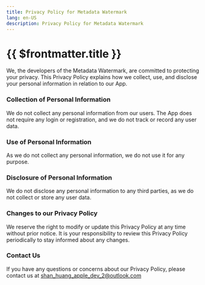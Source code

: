 ```yaml
---
title: Privacy Policy for Metadata Watermark
lang: en-US
description: Privacy Policy for Metadata Watermark
---
```


# {{ $frontmatter.title }}

We, the developers of the Metadata Watermark, are committed to protecting your privacy. This Privacy Policy explains how we collect, use, and disclose your personal information in relation to our App.

### Collection of Personal Information

We do not collect any personal information from our users. The App does not require any login or registration, and we do not track or record any user data.

### Use of Personal Information

As we do not collect any personal information, we do not use it for any purpose.

### Disclosure of Personal Information

We do not disclose any personal information to any third parties, as we do not collect or store any user data.

### Changes to our Privacy Policy

We reserve the right to modify or update this Privacy Policy at any time without prior notice. It is your responsibility to review this Privacy Policy periodically to stay informed about any changes.

### Contact Us

If you have any questions or concerns about our Privacy Policy, please contact us at shan_huang_apple_dev_2@outlook.com